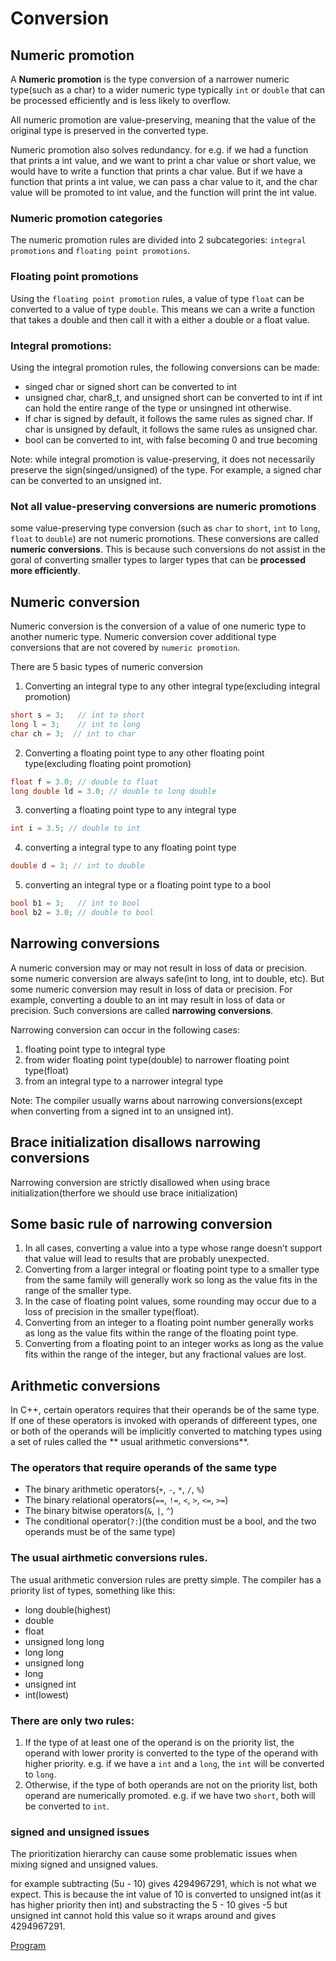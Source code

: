 # Conversion

## Numeric promotion

A **Numeric promotion** is the type conversion of a narrower numeric type(such as a char) to a wider numeric type typically `int` or `double` that can be processed efficiently and is less likely to overflow.

All numeric promotion are value-preserving, meaning that the value of the original type is preserved in the converted type.

Numeric promotion also solves redundancy. 
for e.g. if we had a function that prints a int value, and we want to print a char value or short value, we would have to write a function that prints a char value. But if we have a function that prints a int value, we can pass a char value to it, and the char value will be promoted to int value, and the function will print the int value.

### Numeric promotion categories
The numeric promotion rules are divided into 2 subcategories:
`integral promotions` and `floating point promotions`.

### Floating point promotions

Using the `floating point promotion` rules, a value of type `float` can be converted to a value of type `double`. This means we can a write a function that takes a double and then call it with a either a double or a float value.

### Integral promotions:

Using the integral promotion rules, the following conversions can be made:
- singed char or signed short can be converted to int
- unsigned char, char8_t, and unsigned short can be converted to int if int can hold the entire range of the type or unsingned int otherwise.
- If char is signed by default, it follows the same rules as signed char. If char is unsigned by default, it follows the same rules as unsigned char.
- bool can be converted to int, with false becoming 0 and true becoming 

Note: while integral promotion is value-preserving, it does not necessarily preserve the sign(singed/unsigned) of the type. For example, a signed char can be converted to an unsigned int.

### Not all value-preserving conversions are numeric promotions
some value-preserving type conversion (such as `char` to `short`, `int` to `long`, `float` to `double`) are not numeric promotions. These conversions are called **numeric conversions**. This is because such conversions do not assist in the goral of converting smaller types to larger types that can be **processed more efficiently**.

## Numeric conversion

Numeric conversion is the conversion of a value of one numeric type to another numeric type. Numeric conversion cover additional type conversions that are not covered by `numeric promotion`.

There are 5 basic types of numeric conversion

1. Converting an integral type to any other integral type(excluding integral promotion)
```cpp
short s = 3;   // int to short
long l = 3;    // int to long
char ch = 3;  // int to char
```
2. Converting a floating point type to any other floating point type(excluding floating point promotion)
```cpp
float f = 3.0; // double to float
long double ld = 3.0; // double to long double
```
3. converting a floating point type to any integral type
```cpp
int i = 3.5; // double to int
```
4. converting a integral type to any floating point type
```cpp
double d = 3; // int to double
```
5. converting an integral type or a floating point type to a bool
```cpp
bool b1 = 3;   // int to bool
bool b2 = 3.0; // double to bool
```

## Narrowing conversions

A numeric conversion may or may not result in loss of data or precision. some numeric conversion are always safe(int to long, int to double, etc). But some numeric conversion may result in loss of data or precision. For example, converting a double to an int may result in loss of data or precision. Such conversions are called **narrowing conversions**.

Narrowing conversion can occur in the following cases:
1. floating point type to integral type
1. from wider floating point type(double) to narrower floating point type(float)
1. from an integral type to a narrower integral type


Note: The compiler usually warns about narrowing conversions(except when converting from a signed int to an unsigned int).

## Brace initialization disallows narrowing conversions
Narrowing conversion are strictly disallowed when using brace initialization(therfore we should use brace initialization)


## Some basic rule of narrowing conversion
1. In all cases, converting a value into a type whose range doesn’t support that value will lead to results that are probably unexpected. 
2. Converting from a larger integral or floating point type to a smaller type from the same family will generally work so long as the value fits in the range of the smaller type.
3. In the case of floating point values, some rounding may occur due to a loss of precision in the smaller type(float).
4. Converting from an integer to a floating point number generally works as long as the value fits within the range of the floating point type.
5. Converting from a floating point to an integer works as long as the value fits within the range of the integer, but any fractional values are lost.


## Arithmetic conversions

In C++, certain operators requires that their operands be of the same type. If one of these operators is invoked with operands of differeent types, one or both of the operands will be implicitly converted to matching types using a set of rules called the ** usual arithmetic conversions**.

### The operators that require operands of the same type
- The binary arithmetic operators(`+`, `-`, `*`, `/`, `%`)
- The binary relational operators(`==`, `!=`, `<`, `>`, `<=`, `>=`)
- The binary bitwise operators(`&`, `|`, `^`)
- The conditional operator(`?:`)(the condition must be a bool, and the two operands must be of the same type)


### The usual airthmetic conversions rules.
The usual arithmetic conversion rules are pretty simple. The compiler has a priority list of types, something like this:
- long double(highest)
- double
- float
- unsigned long long
- long long
- unsigned long
- long
- unsigned int
- int(lowest)

### There are only two rules:
1. If the type of at least one of the operand is on the priority list, the operand with lower prority is converted to the type of the operand with higher priority.
e.g. if we have a `int` and a `long`, the `int` will be converted to `long`.
2. Otherwise, if the type of both operands are not on the priority list, both operand are numerically promoted.
e.g. if we have two `short`, both will be converted to `int`.


### signed and unsigned issues
The prioritization hierarchy can cause some problematic issues when mixing signed and unsigned values.

for example subtracting (5u - 10) gives 4294967291, which is not what we expect. This is because the int value of 10 is converted to unsigned int(as it has higher priority then int) and substracting the 5 - 10 gives -5 but unsigned int cannot hold this value so it wraps around and gives 4294967291.

[Program](practice/singed_unsigned_issue.cpp)